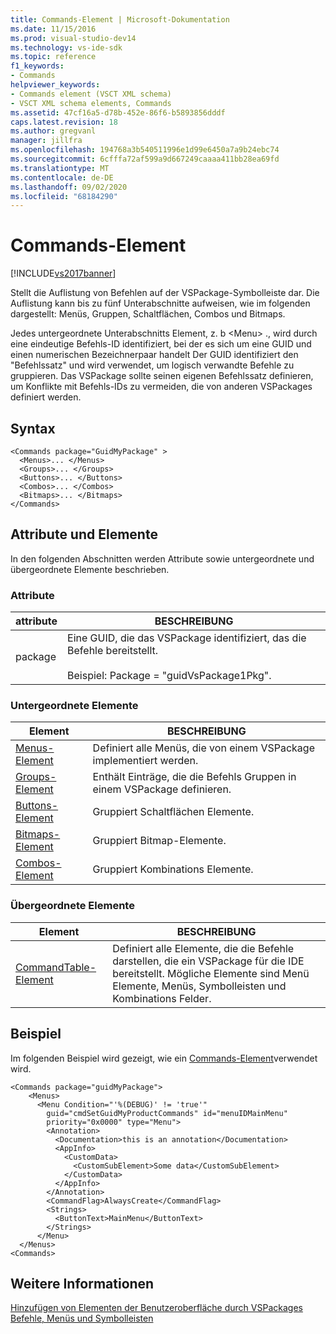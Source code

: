 ```yaml
---
title: Commands-Element | Microsoft-Dokumentation
ms.date: 11/15/2016
ms.prod: visual-studio-dev14
ms.technology: vs-ide-sdk
ms.topic: reference
f1_keywords:
- Commands
helpviewer_keywords:
- Commands element (VSCT XML schema)
- VSCT XML schema elements, Commands
ms.assetid: 47cf16a5-d78b-452e-86f6-b5893856dddf
caps.latest.revision: 18
ms.author: gregvanl
manager: jillfra
ms.openlocfilehash: 194768a3b540511996e1d99e6450a7a9b24ebc74
ms.sourcegitcommit: 6cfffa72af599a9d667249caaaa411bb28ea69fd
ms.translationtype: MT
ms.contentlocale: de-DE
ms.lasthandoff: 09/02/2020
ms.locfileid: "68184290"
---
```

# <a name="commands-element"></a>Commands-Element
[!INCLUDE[vs2017banner](../includes/vs2017banner.md)]

Stellt die Auflistung von Befehlen auf der VSPackage-Symbolleiste dar. Die Auflistung kann bis zu fünf Unterabschnitte aufweisen, wie im folgenden dargestellt: Menüs, Gruppen, Schaltflächen, Combos und Bitmaps.  
  
 Jedes untergeordnete Unterabschnitts Element, z. b \<Menu> ., wird durch eine eindeutige Befehls-ID identifiziert, bei der es sich um eine GUID und einen numerischen Bezeichnerpaar handelt Der GUID identifiziert den "Befehlssatz" und wird verwendet, um logisch verwandte Befehle zu gruppieren. Das VSPackage sollte seinen eigenen Befehlssatz definieren, um Konflikte mit Befehls-IDs zu vermeiden, die von anderen VSPackages definiert werden.  
  
## <a name="syntax"></a>Syntax  
  
```  
<Commands package="GuidMyPackage" >  
  <Menus>... </Menus>  
  <Groups>... </Groups>  
  <Buttons>... </Buttons>  
  <Combos>... </Combos>  
  <Bitmaps>... </Bitmaps>  
</Commands>  
```  
  
## <a name="attributes-and-elements"></a>Attribute und Elemente  
 In den folgenden Abschnitten werden Attribute sowie untergeordnete und übergeordnete Elemente beschrieben.  
  
### <a name="attributes"></a>Attribute  
  
|attribute|BESCHREIBUNG|  
|---------------|-----------------|  
|package|Eine GUID, die das VSPackage identifiziert, das die Befehle bereitstellt.<br /><br /> Beispiel: Package = "guidVsPackage1Pkg".|  
  
### <a name="child-elements"></a>Untergeordnete Elemente  
  
|Element|BESCHREIBUNG|  
|-------------|-----------------|  
|[Menus-Element](../extensibility/menus-element.md)|Definiert alle Menüs, die von einem VSPackage implementiert werden.|  
|[Groups-Element](../extensibility/groups-element.md)|Enthält Einträge, die die Befehls Gruppen in einem VSPackage definieren.|  
|[Buttons-Element](../extensibility/buttons-element.md)|Gruppiert Schaltflächen Elemente.|  
|[Bitmaps-Element](../extensibility/bitmaps-element.md)|Gruppiert Bitmap-Elemente.|  
|[Combos-Element](../extensibility/combos-element.md)|Gruppiert Kombinations Elemente.|  
  
### <a name="parent-elements"></a>Übergeordnete Elemente  
  
|Element|BESCHREIBUNG|  
|-------------|-----------------|  
|[CommandTable-Element](../extensibility/commandtable-element.md)|Definiert alle Elemente, die die Befehle darstellen, die ein VSPackage für die IDE bereitstellt. Mögliche Elemente sind Menü Elemente, Menüs, Symbolleisten und Kombinations Felder.|  
  
## <a name="example"></a>Beispiel  
 Im folgenden Beispiel wird gezeigt, wie ein [Commands-Element](../extensibility/commands-element.md)verwendet wird.  
  
```  
<Commands package="guidMyPackage">  
    <Menus>  
      <Menu Condition="'%(DEBUG)' != 'true'"   
        guid="cmdSetGuidMyProductCommands" id="menuIDMainMenu"   
        priority="0x0000" type="Menu">  
        <Annotation>  
          <Documentation>this is an annotation</Documentation>  
          <AppInfo>  
            <CustomData>  
              <CustomSubElement>Some data</CustomSubElement>  
            </CustomData>  
          </AppInfo>  
        </Annotation>  
        <CommandFlag>AlwaysCreate</CommandFlag>  
        <Strings>  
          <ButtonText>MainMenu</ButtonText>  
        </Strings>  
      </Menu>  
  </Menus>  
<Commands>  
```  
  
## <a name="see-also"></a>Weitere Informationen  
 [Hinzufügen von Elementen der Benutzeroberfläche durch VSPackages](../extensibility/internals/how-vspackages-add-user-interface-elements.md)   
 [Befehle, Menüs und Symbolleisten](../extensibility/internals/commands-menus-and-toolbars.md)
